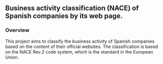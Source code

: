 ## __Business activity classification (NACE) of Spanish companies by its web page.__

### Overview
This project aims to classify the business activity of Spanish companies based on the content of their official websites. The classification is based on the NACE Rev.2 code system, which is the standard in the European Union. 
